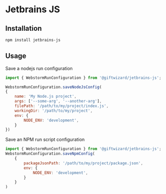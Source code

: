 
# Jetbrains JS


## Installation

```bash
npm install jetbrains-js
```

## Usage


Save a nodejs run configuration
```js
import { WebstormRunConfiguration } from '@giftwizard/jetbrains-js';

WebstormRunConfiguration.saveNodeJsConfig(
{
    name: 'My Node.js project',
    args: ['--some-arg', '--another-arg'],
    filePath: '/path/to/my/project/index.js',
    workingDir: '/path/to/my/project',
    env: {
        NODE_ENV: 'development',
    }
})
```


Save an NPM run script configuration
```js
import { WebstormRunConfiguration } from '@giftwizard/jetbrains-js';
WebstormRunConfiguration.saveNpmConfig(
    {
        packageJsonPath: '/path/to/my/project/package.json',
        env: {
            NODE_ENV: 'development',
        }
    }
)
```



